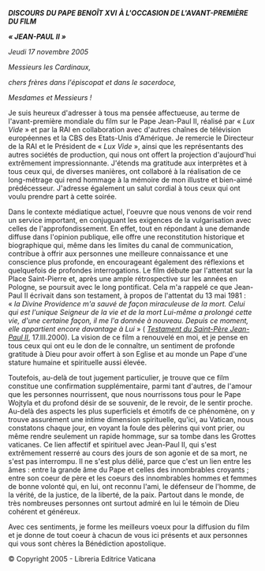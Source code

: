 ***DISCOURS*** ***DU PAPE BENOÎT XVI*** ***À L'OCCASION DE L'AVANT-PREMIÈRE DU FILM***

***« *JEAN-PAUL II* »***

*Jeudi 17 novembre 2005*

*Messieurs les Cardinaux,*

*chers frères dans l'épiscopat et dans le sacerdoce,*

*Mesdames et Messieurs !*

Je suis heureux d'adresser à tous ma pensée affectueuse, au terme de l'avant-première mondiale du film sur le Pape Jean-Paul II, réalisé par « *Lux Vide* » et par la RAI en collaboration avec d'autres chaînes de télévision européennes et la CBS des Etats-Unis d'Amérique. Je remercie le Directeur de la RAI et le Président de « *Lux Vide* », ainsi que les représentants des autres sociétés de production, qui nous ont offert la projection d'aujourd'hui extrêmement impressionnante. J'étends ma gratitude aux interprètes et à tous ceux qui, de diverses manières, ont collaboré à la réalisation de ce long-métrage qui rend hommage à la mémoire de mon illustre et bien-aimé prédécesseur. J'adresse également un salut cordial à tous ceux qui ont voulu prendre part à cette soirée.

Dans le contexte médiatique actuel, l'oeuvre que nous venons de voir rend un service important, en conjuguant les exigences de la vulgarisation avec celles de l'approfondissement. En effet, tout en répondant à une demande diffuse dans l'opinion publique, elle offre une reconstitution historique et biographique qui, même dans les limites du canal de communication, contribue à offrir aux personnes une meilleure connaissance et une conscience plus profonde, en encourageant également des réflexions et quelquefois de profondes interrogations. Le film débute par l'attentat sur la Place Saint-Pierre et, après une ample rétrospective sur les années en Pologne, se poursuit avec le long pontificat. Cela m'a rappelé ce que Jean-Paul II écrivait dans son testament, à propos de l'attentat du 13 mai 1981 : « *la Divine Providence m'a sauvé de façon miraculeuse de la mort. Celui qui est l'unique Seigneur de la vie et de la mort Lui-même a prolongé cette vie, d'une certaine façon, il me l'a donnée à nouveau. Depuis ce moment, elle appartient encore davantage à Lui* » ( *[Testament du Saint-Père Jean-Paul II](http://www.vatican.va/gpII/documents/testamento-jp-ii_20050407_fr.html)*, 17.III.2000). La vision de ce film a renouvelé en moi, et je pense en tous ceux qui ont eu le don de le connaître, un sentiment de profonde gratitude à Dieu pour avoir offert à son Eglise et au monde un Pape d'une stature humaine et spirituelle aussi élevée.

Toutefois, au-delà de tout jugement particulier, je trouve que ce film constitue une confirmation supplémentaire, parmi tant d'autres, de l'amour que les personnes nourrissent, que nous nourrissons tous pour le Pape Wojtyla et du profond désir de se souvenir, de le revoir, de le sentir proche. Au-delà des aspects les plus superficiels et émotifs de ce phénomène, on y trouve assurément une intime dimension spirituelle, qu'ici, au Vatican, nous constatons chaque jour, en voyant la foule des pèlerins qui vont prier, ou même rendre seulement un rapide hommage, sur sa tombe dans les Grottes vaticanes. Ce lien affectif et spirituel avec Jean-Paul II, qui s'est extrêmement resserré au cours des jours de son agonie et de sa mort, ne s'est pas interrompu. Il ne s'est plus délié, parce que c'est un lien entre les âmes : entre la grande âme du Pape et celles des innombrables croyants ; entre son coeur de père et les coeurs des innombrables hommes et femmes de bonne volonté qui, en lui, ont reconnu l'ami, le défenseur de l'homme, de la vérité, de la justice, de la liberté, de la paix. Partout dans le monde, de très nombreuses personnes ont surtout admiré en lui le témoin de Dieu cohérent et généreux.

Avec ces sentiments, je forme les meilleurs voeux pour la diffusion du film et je donne de tout coeur à chacun de vous ici présents et aux personnes qui vous sont chères la Bénédiction apostolique.

© Copyright 2005 - Libreria Editrice Vaticana